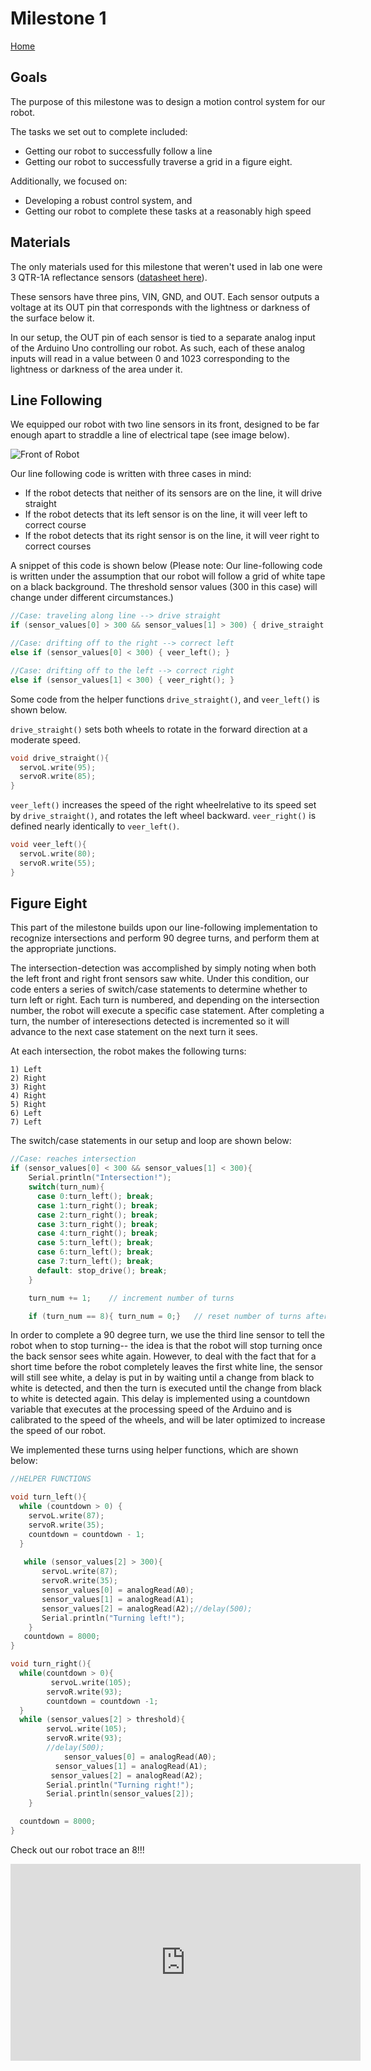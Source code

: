 # Milestone 1
[Home](./index.md)

## Goals

The purpose of this milestone was to design a motion control system for our robot.

The tasks we set out to complete included:
  * Getting our robot to successfully follow a line
  * Getting our robot to successfully traverse a grid in a figure eight.
  
Additionally, we focused on: 
  * Developing a robust control system, and
  * Getting our robot to complete these tasks at a reasonably high speed
    
## Materials    

The only materials used for this milestone that weren't used in lab one were 3 QTR-1A reflectance sensors ([datasheet here](https://www.pololu.com/product/958)). 

These sensors have three pins, VIN, GND, and OUT. Each sensor outputs a voltage at its OUT pin that corresponds with the lightness or darkness of the surface below it. 

In our setup, the OUT pin of each sensor is tied to a separate analog input of the Arduino Uno controlling our robot. As such, each of these analog inputs will read in a value between 0 and 1023 corresponding to the lightness or darkness of the area under it.
## Line Following

We equipped our robot with two line sensors in its front, designed to be far enough apart to straddle a line of electrical tape (see image below). 

![Front of Robot](./media/FRONTOFROBOT.jpg)

Our line following code is written with three cases in mind: 
* If the robot detects that neither of its sensors are on the line, it will drive straight
* If the robot detects that its left sensor is on the line, it will veer left to correct course
* If the robot detects that its right sensor is on the line, it will veer right to correct courses 

A snippet of this code is shown below
(Please note: Our line-following code is written under the assumption that our robot will follow a grid of white tape on a black background. The threshold sensor values (300 in this case) will change under different circumstances.)

```c
//Case: traveling along line --> drive straight
if (sensor_values[0] > 300 && sensor_values[1] > 300) { drive_straight();}

//Case: drifting off to the right --> correct left
else if (sensor_values[0] < 300) { veer_left(); }

//Case: drifting off to the left --> correct right
else if (sensor_values[1] < 300) { veer_right(); }
```

Some code from the helper functions ```drive_straight()```, and ```veer_left()``` is shown below. 


```drive_straight()``` sets both wheels to rotate in the forward direction at a moderate speed.
```c
void drive_straight(){
  servoL.write(95);
  servoR.write(85);     
}
```

```veer_left()``` increases the speed of the right wheelrelative to its speed set by ```drive_straight()```, and rotates the left wheel backward. ```veer_right()``` is defined nearly identically to ```veer_left()```.
```c
void veer_left(){
  servoL.write(80);
  servoR.write(55);
}
```

## Figure Eight
This part of the milestone builds upon our line-following implementation to recognize intersections and perform 90 degree turns, and perform them at the appropriate junctions. 

The intersection-detection was accomplished by simply noting when both the left front and right front sensors saw white. Under this condition, our code enters a series of switch/case statements to determine whether to turn left or right. Each turn is numbered, and depending on the intersection number, the robot will execute a specific case statement. After completing a turn, the number of interesections detected is incremented so it will advance to the next case statement on the next turn it sees. 

At each intersection, the robot makes the following turns:

    1) Left 
    2) Right
    3) Right
    4) Right
    5) Right
    6) Left
    7) Left
        
The switch/case statements in our setup and loop are shown below:
```c
//Case: reaches intersection
if (sensor_values[0] < 300 && sensor_values[1] < 300){
    Serial.println("Intersection!");
    switch(turn_num){
      case 0:turn_left(); break;
      case 1:turn_right(); break;
      case 2:turn_right(); break;
      case 3:turn_right(); break;
      case 4:turn_right(); break;
      case 5:turn_left(); break;
      case 6:turn_left(); break;
      case 7:turn_left(); break;
      default: stop_drive(); break;
    }

    turn_num += 1;    // increment number of turns

    if (turn_num == 8){ turn_num = 0;}   // reset number of turns after figure 8 completed
```

In order to complete a 90 degree turn, we use the third line sensor to tell the robot when to stop turning-- the idea is that the robot will stop turning once the back sensor sees white again. However, to deal with the fact that for a short time before the robot completely leaves the first white line, the sensor will still see white, a delay is put in by waiting until a change from black to white is detected, and then the turn is executed until the change from black to white is detected again. This delay is implemented using a countdown variable that executes at the processing speed of the Arduino and is calibrated to the speed of the wheels, and will be later optimized to increase the speed of our robot.

We implemented these turns using helper functions, which are shown below:

```c
//HELPER FUNCTIONS

void turn_left(){     
  while (countdown > 0) {
    servoL.write(87);
    servoR.write(35);
    countdown = countdown - 1;
  }
    
   while (sensor_values[2] > 300){
       servoL.write(87);
       servoR.write(35);
       sensor_values[0] = analogRead(A0);
       sensor_values[1] = analogRead(A1);
       sensor_values[2] = analogRead(A2);//delay(500);
       Serial.println("Turning left!"); 
    } 
   countdown = 8000;
}

void turn_right(){
  while(countdown > 0){
         servoL.write(105);
        servoR.write(93);
        countdown = countdown -1;
  }
  while (sensor_values[2] > threshold){
        servoL.write(105);
        servoR.write(93);
        //delay(500); 
            sensor_values[0] = analogRead(A0);
          sensor_values[1] = analogRead(A1);
         sensor_values[2] = analogRead(A2);
        Serial.println("Turning right!");
        Serial.println(sensor_values[2]);
    }

  countdown = 8000;
}
```

Check out our robot trace an 8!!!

<iframe width="560" height="315" src="https://www.youtube.com/embed/3NlusjhVC3Q" frameborder="0" allow="autoplay; encrypted-media" allowfullscreen></iframe>


